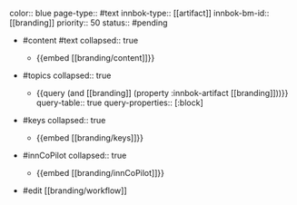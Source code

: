 color:: blue
page-type:: #text
innbok-type:: [[artifact]]
innbok-bm-id:: [[branding]]
priority:: 50
status:: #pending

- #content #text
  collapsed:: true
	- {{embed [[branding/content]]}}
- #topics
   collapsed:: true
    - {{query (and [[branding]] (property :innbok-artifact [[branding]]))}}
      query-table:: true
      query-properties:: [:block]
- #keys
  collapsed:: true
	- {{embed [[branding/keys]]}}
- #innCoPilot
   collapsed:: true
	 - {{embed [[branding/innCoPilot]]}}

- #edit [[branding/workflow]]


